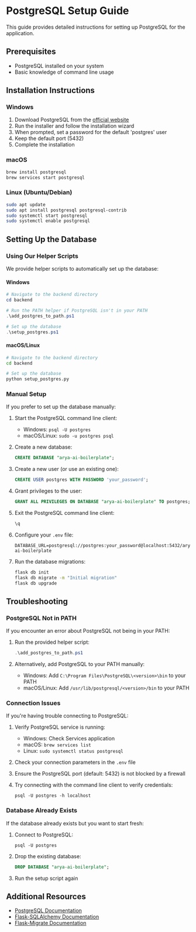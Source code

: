 # PostgreSQL Setup Guide

This guide provides detailed instructions for setting up PostgreSQL for the application.

## Prerequisites

- PostgreSQL installed on your system
- Basic knowledge of command line usage

## Installation Instructions

### Windows

1. Download PostgreSQL from the [official website](https://www.postgresql.org/download/windows/)
2. Run the installer and follow the installation wizard
3. When prompted, set a password for the default 'postgres' user
4. Keep the default port (5432)
5. Complete the installation

### macOS

```bash
brew install postgresql
brew services start postgresql
```

### Linux (Ubuntu/Debian)

```bash
sudo apt update
sudo apt install postgresql postgresql-contrib
sudo systemctl start postgresql
sudo systemctl enable postgresql
```

## Setting Up the Database

### Using Our Helper Scripts

We provide helper scripts to automatically set up the database:

#### Windows

```powershell
# Navigate to the backend directory
cd backend

# Run the PATH helper if PostgreSQL isn't in your PATH
.\add_postgres_to_path.ps1

# Set up the database
.\setup_postgres.ps1
```

#### macOS/Linux

```bash
# Navigate to the backend directory
cd backend

# Set up the database
python setup_postgres.py
```

### Manual Setup

If you prefer to set up the database manually:

1. Start the PostgreSQL command line client:
   - Windows: `psql -U postgres`
   - macOS/Linux: `sudo -u postgres psql`

2. Create a new database:
   ```sql
   CREATE DATABASE "arya-ai-boilerplate";
   ```

3. Create a new user (or use an existing one):
   ```sql
   CREATE USER postgres WITH PASSWORD 'your_password';
   ```

4. Grant privileges to the user:
   ```sql
   GRANT ALL PRIVILEGES ON DATABASE "arya-ai-boilerplate" TO postgres;
   ```

5. Exit the PostgreSQL command line client:
   ```sql
   \q
   ```

6. Configure your `.env` file:
   ```
   DATABASE_URL=postgresql://postgres:your_password@localhost:5432/arya-ai-boilerplate
   ```

7. Run the database migrations:
   ```bash
   flask db init
   flask db migrate -m "Initial migration"
   flask db upgrade
   ```

## Troubleshooting

### PostgreSQL Not in PATH

If you encounter an error about PostgreSQL not being in your PATH:

1. Run the provided helper script:
   ```powershell
   .\add_postgres_to_path.ps1
   ```

2. Alternatively, add PostgreSQL to your PATH manually:
   - Windows: Add `C:\Program Files\PostgreSQL\<version>\bin` to your PATH
   - macOS/Linux: Add `/usr/lib/postgresql/<version>/bin` to your PATH

### Connection Issues

If you're having trouble connecting to PostgreSQL:

1. Verify PostgreSQL service is running:
   - Windows: Check Services application
   - macOS: `brew services list`
   - Linux: `sudo systemctl status postgresql`

2. Check your connection parameters in the `.env` file
3. Ensure the PostgreSQL port (default: 5432) is not blocked by a firewall
4. Try connecting with the command line client to verify credentials:
   ```
   psql -U postgres -h localhost
   ```

### Database Already Exists

If the database already exists but you want to start fresh:

1. Connect to PostgreSQL:
   ```
   psql -U postgres
   ```

2. Drop the existing database:
   ```sql
   DROP DATABASE "arya-ai-boilerplate";
   ```

3. Run the setup script again

## Additional Resources

- [PostgreSQL Documentation](https://www.postgresql.org/docs/)
- [Flask-SQLAlchemy Documentation](https://flask-sqlalchemy.palletsprojects.com/)
- [Flask-Migrate Documentation](https://flask-migrate.readthedocs.io/) 